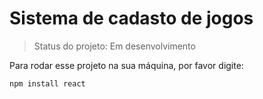 # Sistema de cadasto de jogos

> Status do projeto: Em desenvolvimento

Para rodar esse projeto na sua máquina, por favor digite:

```
npm install react
```
